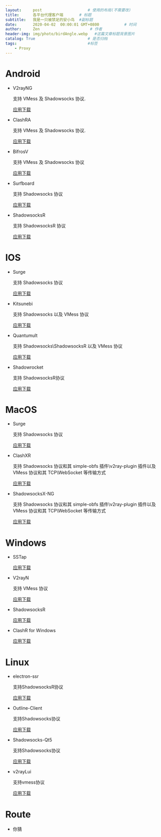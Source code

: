 ```yaml
---
layout:     post                    # 使用的布局(不需要改)
title:      各平台代理客户端       # 标题
subtitle:   我是一只被禁足的安小鸟  #副标题
date:       2020-04-02  00:00:01 GMT+0800           # 时间
author:     Zen                      # 作者
header-img: img/photo/birdAngle.webp   #这篇文章标题背景图片
catalog: True                       # 是否归档
tags:                               #标签
    - Proxy
---
```


# Android

+ V2rayNG

  支持 VMess 及 Shadowsocks 协议.

  [应用下载](https://raw.githubusercontent.com/zhangyiming748/aboutProxy/master/Android/V2rayNG.apk)

+ ClashRA

  支持 VMess 及 Shadowsocks 协议.

  [应用下载](https://github.com/zhangyiming748/aboutProxy/raw/master/Android/ClashRA.apk)

+ BifrosV

  支持 VMess 及 Shadowsocks 协议

  [应用下载](https://github.com/zhangyiming748/aboutProxy/raw/master/Android/BifrostV.apk)

+ Surfboard

  支持 Shadowsocks 协议

  [应用下载](https://github.com/zhangyiming748/aboutProxy/raw/master/Android/HockeyAPP.apk)

+ ShadowsocksR

  支持 ShadowsocksR 协议

  [应用下载](https://github.com/zhangyiming748/aboutProxy/raw/master/Android/ShadowsocksR.apk)

# IOS

+ Surge

  支持 Shadowsocks 协议

  [应用下载](https://itunes.apple.com/us/app/surge-3/id1442620678?ls=1&mt=8)

+ Kitsunebi

  支持 Shadowsocks 以及 VMess 协议

  [应用下载](https://itunes.apple.com/us/app/kitsunebi-proxy-utility/id1446584073?ls=1&mt=8)

+ Quantumult

  支持 Shadowsocks\ShadowsocksR 以及 VMess 协议

  [应用下载](https://itunes.apple.com/us/app/quantumult/id1252015438?ls=1&mt=8)

+ Shadowrocket

  支持 ShadowsocksR协议

  [应用下载](https://itunes.apple.com/us/app/shadowrocket/id932747118?mt=8)

# MacOS

+ Surge

  支持 Shadowsocks 协议

  [应用下载](https://github.com/zhangyiming748/aboutProxy/raw/master/MacOS/Surge-latest.zip)

+ ClashXR

  支持 Shadowsocks 协议和其 simple-obfs 插件\v2ray-plugin 插件以及 VMess 协议和其 TCP\WebSocket 等传输方式

  [应用下载](https://github.com/zhangyiming748/aboutProxy/raw/master/MacOS/macOS_ClashXR.dmg)

+ ShadowsocksX-NG

  支持 Shadowsocks 协议和其 simple-obfs 插件\v2ray-plugin 插件以及 VMess 协议和其 TCP\WebSocket 等传输方式

  [应用下载](https://github.com/zhangyiming748/aboutProxy/raw/master/MacOS/ShadowsocksX.dmg)

# Windows

+ SSTap

  [应用下载](https://github.com/zhangyiming748/aboutProxy/raw/master/Windows/SSTap-game.zip)

+ V2rayN

  支持 VMess 协议

  [应用下载](https://github.com/zhangyiming748/aboutProxy/raw/master/Windows/Win_V2ray.zip)

+ ShadowsocksR

  [应用下载](https://github.com/zhangyiming748/aboutProxy/raw/master/Windows/Win_SSR(R).zip)

+ ClashR for Windows

  [应用下载](https://github.com/zhangyiming748/aboutProxy/raw/master/Windows/ClashR_Win_SSR_V2ray.zip)

# Linux

+ electron-ssr

  支持ShadowsocksR协议

  [应用下载](https://github.com/zhangyiming748/aboutProxy/raw/master/Linux/electron-ssr.AppImage)

+ Outline-Client

  支持Shadowsocks协议

  [应用下载](https://github.com/zhangyiming748/aboutProxy/raw/master/Linux/Outline-Client.AppImage)

+ Shadowsocks-Qt5

  支持Shadowsocks协议

  [应用下载](https://github.com/zhangyiming748/aboutProxy/raw/master/Linux/Shadowsocks-Qt5.AppImage)

+ v2rayLui

  支持vmess协议

  [应用下载](https://github.com/zhangyiming748/aboutProxy/raw/master/Linux/v2rayLui.zip)

# Route

+ 你猜
